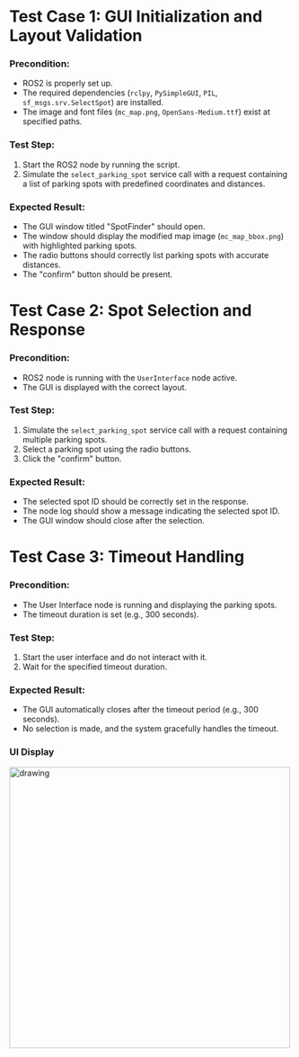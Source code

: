 # Test Case 1: GUI Initialization and Layout Validation

### Precondition:
- ROS2 is properly set up.
- The required dependencies (`rclpy`, `PySimpleGUI`, `PIL`, `sf_msgs.srv.SelectSpot`) are installed.
- The image and font files (`mc_map.png`, `OpenSans-Medium.ttf`) exist at specified paths.

### Test Step:
1. Start the ROS2 node by running the script.
2. Simulate the `select_parking_spot` service call with a request containing a list of parking spots with predefined coordinates and distances.

### Expected Result:
- The GUI window titled "SpotFinder" should open.
- The window should display the modified map image (`mc_map_bbox.png`) with highlighted parking spots.
- The radio buttons should correctly list parking spots with accurate distances.
- The "confirm" button should be present.

# Test Case 2: Spot Selection and Response

### Precondition:
- ROS2 node is running with the `UserInterface` node active.
- The GUI is displayed with the correct layout.

### Test Step:
1. Simulate the `select_parking_spot` service call with a request containing multiple parking spots.
2. Select a parking spot using the radio buttons.
3. Click the "confirm" button.

### Expected Result:
- The selected spot ID should be correctly set in the response.
- The node log should show a message indicating the selected spot ID.
- The GUI window should close after the selection.

# Test Case 3: Timeout Handling

### Precondition:
- The User Interface node is running and displaying the parking spots.
- The timeout duration is set (e.g., 300 seconds).

### Test Step:
1. Start the user interface and do not interact with it.
2. Wait for the specified timeout duration.

### Expected Result:
- The GUI automatically closes after the timeout period (e.g., 300 seconds).
- No selection is made, and the system gracefully handles the timeout.

### UI Display
<img src="/home/af/ros2_ws/src/sf_master/src/sf_ui/resource/Ui-Dis_output.png" alt="drawing" width="500"/>